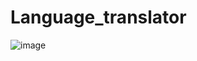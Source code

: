# Language_translator

![image](https://github.com/user-attachments/assets/37a8c93e-fc7f-48b1-8f33-bdd5d0571b61)
